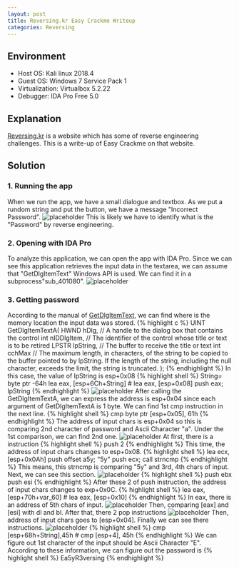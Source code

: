 ```yaml
---
layout: post
title: Reversing.kr Easy Crackme Writeup
categories: Reversing
---
```


## Environment
* Host OS: Kali linux 2018.4
* Guest OS: Windows 7 Service Pack 1
* Virtualization: Virtualbox 5.2.22 
* Debugger: IDA Pro Free 5.0

## Explanation
<a href="http://reversing.kr">Reversing.kr</a> is a website which has some of reverse engineering challenges.
This is a write-up of Easy Crackme on that website.


## Solution
### 1. Running the app
When we run the app, we have a small dialogue and textbox.
As we put a rundom string and put the button, we have a message "Incorrect Password".
![placeholder](https://media.githubusercontent.com/media/inar1/inar1.github.io/master/public/images/2018-12-23/2018-12-22-22-47-15.png)
This is likely we have to identify what is the "Password" by reverse engineering.

### 2. Opening with IDA Pro
To analyze this application, we can open the app with IDA Pro.
Since we can see this application retrieves the input data in the textarea, we can assume that "GetDlgItemText" Windows API is used.
We can find it in a subprocess"sub_401080".
![placeholder](https://media.githubusercontent.com/media/inar1/inar1.github.io/master/public/images/2018-12-23/2018-12-23-11-27-39.png)

### 3. Getting password
According to the manual of <a href="https://docs.microsoft.com/en-us/windows/desktop/api/winuser/nf-winuser-getdlgitemtexta">GetDlgItemText</a>, we can find where is the memory location the input data was stored.
{% highlight c %}
UINT GetDlgItemTextA(
  HWND  hDlg,	    // A handle to the dialog box that contains the control
  int   nIDDlgItem, // The identifier of the control whose title or text is to be retired
  LPSTR lpString,   // The buffer to receive the title or text
  int   cchMax      // The maximum length, in characters, of the string to be copied to the buffer pointed to by lpString. If the length of the string, including the null character, exceeds the limit, the string is truncated.
);
{% endhighlight %}
In this case, the value of lpString is esp+0x08
{% highlight shell %}
String= byte ptr -64h
lea eax, [esp+6Ch+String] # lea eax, [esp+0x08]
push eax; lpString
{% endhighlight %}
![placeholder](https://media.githubusercontent.com/media/inar1/inar1.github.io/master/public/images/2018-12-23/2018-12-24-16-30-20.png)
After calling the GetDlgItemTextA, we can express the address is esp+0x04 since each argument of GetDlgItemTextA is 1 byte.
We can find 1st cmp instruction in the next line.
{% highlight shell %}
cmp byte ptr [esp+0x05], 61h
{% endhighlight %}
The address of input chars is esp+0x04 so this is comparing 2nd character of password and Ascii Character "a".
Under the 1st comparison, we can find 2nd one.
![placeholder](https://media.githubusercontent.com/media/inar1/inar1.github.io/master/public/images/2018-12-23/2018-12-23-11-35-45.png)
At first, there is a instruction
{% highlight shell %}
push 2
{% endhighlight %}
This time, the address of input chars changes to esp+0x08.
{% highlight shell %}
lea ecx, [esp+0x0Ah]
push offset a5y; "5y"
push ecx;
call strncmp
{% endhighlight %}
This means, this strncmp is comparing "5y" and 3rd, 4th chars of input.
Next, we can see this section.
![placeholder](https://media.githubusercontent.com/media/inar1/inar1.github.io/master/public/images/2018-12-23/2018-12-24-16-33-23.png)
{% highlight shell %}
push ebx
push esi
{% endhighlight %}
After these 2 of push instruction, the address of input chars changes to exp+0x0C.
{% highlight shell %}
lea eax, [esp+70h+var_60] # lea eax, [esp+0x10]
{% endhighlight %}
In eax, there is an address of 5th chars of input.
![placeholder](https://media.githubusercontent.com/media/inar1/inar1.github.io/master/public/images/2018-12-23/2018-12-24-16-35-30.png)
Then, comparing [eax] and [esi] with dl and bl.
After that, there 2 pop instructions
![placeholder](https://media.githubusercontent.com/media/inar1/inar1.github.io/master/public/images/2018-12-23/2018-12-24-16-37-05.png)
Then, address of input chars goes to [esp+0x04].
Finally we can see there instructions.
![placeholder](https://media.githubusercontent.com/media/inar1/inar1.github.io/master/public/images/2018-12-23/2018-12-24-16-38-01.png)
{% highlight shell %}
cmp [esp+68h+String],45h # cmp [esp+4], 45h
{% endhighlight %}
We can figure out 1st character of the input should be Ascii Character "E".
According to these information, we can figure out the password is
{% highlight shell %}
Ea5yR3versing
{% endhighlight %}
